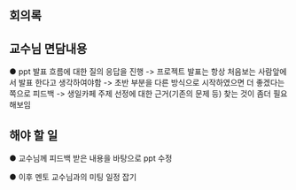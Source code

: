 ## 회의록

## 교수님 면담내용

● ppt 발표 흐름에 대한 질의 응답을 진행
-> 프로젝트 발표는 항상 처음보는 사람앞에서 발표 한다고 생각하여야함
-> 초반 부분을 다른 방식으로 시작하였으면 더 좋겠다는 쪽으로 피드백
-> 생일카페 주제 선정에 대한 근거(기존의 문제 등) 찾는 것이 좀더 필요해보임

## 해야 할 일

● 교수님께 피드백 받은 내용을 바탕으로 ppt 수정

● 이후 멘토 교수님과의 미팅 일정 잡기
